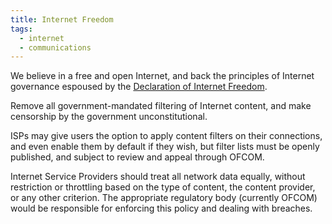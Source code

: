 ```yaml
---
title: Internet Freedom
tags:
  - internet
  - communications
---
```

We believe in a free and open Internet, and back the principles of Internet governance espoused by the [Declaration of Internet Freedom](http://www.internetdeclaration.org/freedom).

Remove all government-mandated filtering of Internet content, and make censorship by the government unconstitutional.

ISPs may give users the option to apply content filters on their connections, and even enable them by default if they wish, but filter lists must be openly published, and subject to review and appeal through OFCOM.

Internet Service Providers should treat all network data equally, without restriction or throttling based on the type of content, the content provider, or any other criterion. The appropriate regulatory body (currently OFCOM) would be responsible for enforcing this policy and dealing with breaches.